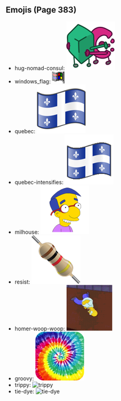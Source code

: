 
## Emojis (Page 383)

* hug-nomad-consul: ![hug-nomad-consul](output/hug-nomad-consul.png)
* windows_flag: ![windows_flag](output/windows_flag.gif)
* quebec: ![quebec](output/quebec.png)
* quebec-intensifies: ![quebec-intensifies](output/quebec-intensifies.gif)
* milhouse: ![milhouse](output/milhouse.png)
* resist: ![resist](output/resist.png)
* homer-woop-woop: ![homer-woop-woop](output/homer-woop-woop.gif)
* groovy: ![groovy](output/groovy.png)
* trippy: ![trippy](output/trippy)
* tie-dye: ![tie-dye](output/tie-dye)
